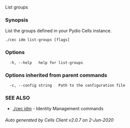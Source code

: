 List groups

### Synopsis

List the groups defined in your Pydio Cells instance.

```
./cec idm list-groups [flags]
```

### Options

```
  -h, --help   help for list-groups
```

### Options inherited from parent commands

```
  -c, --config string   Path to the configuration file
```

### SEE ALSO

* [./cec idm](./cec-idm)	 - Identity Management commands

###### Auto generated by Cells Client v2.0.7 on 2-Jun-2020
